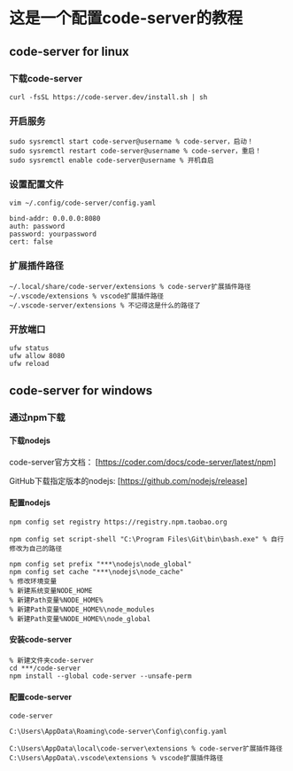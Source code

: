 # 这是一个配置code-server的教程

## code-server for linux

### 下载code-server

```通过终端下载
curl -fsSL https://code-server.dev/install.sh | sh
```

### 开启服务

```开启服务
sudo sysremctl start code-server@username % code-server，启动！
sudo sysremctl restart code-server@username % code-server，重启！
sudo sysremctl enable code-server@username % 开机自启
```

### 设置配置文件

```设置配置文件
vim ~/.config/code-server/config.yaml
```

```内容如下
bind-addr: 0.0.0.0:8080
auth: password
password: yourpassword
cert: false
```

### 扩展插件路径

```扩展插件路径
~/.local/share/code-server/extensions % code-server扩展插件路径
~/.vscode/extensions % vscode扩展插件路径
~/.vscode-server/extensions % 不记得这是什么的路径了
```

### 开放端口

```开放端口
ufw status
ufw allow 8080
ufw reload
```

## code-server for windows

### 通过npm下载

#### 下载nodejs

code-server官方文档： [https://coder.com/docs/code-server/latest/npm]

GitHub下载指定版本的nodejs: [https://github.com/nodejs/release]

#### 配置nodejs

```更换镜像源（可选）
npm config set registry https://registry.npm.taobao.org
```

```更换npm默认shell（windows默认shell无法执行.sh文件）
npm config set script-shell "C:\Program Files\Git\bin\bash.exe" % 自行修改为自己的路径
```

```修改npm安装路径
npm config set prefix "***\nodejs\node_global"
npm config set cache "***\nodejs\node_cache"
% 修改环境变量
% 新建系统变量NODE_HOME
% 新建Path变量%NODE_HOME%
% 新建Path变量%NODE_HOME%\node_modules
% 新建Path变量%NODE_HOME%\node_global
```

#### 安装code-server

```安装code-server
% 新建文件夹code-server
cd ***/code-server
npm install --global code-server --unsafe-perm
```

#### 配置code-server

```启动以初始化
code-server
```

```设置配置文件
C:\Users\AppData\Roaming\code-server\Config\config.yaml
```

```扩展插件路径
C:\Users\AppData\local\code-server\extensions % code-server扩展插件路径
C:\Users\AppData\.vscode\extensions % vscode扩展插件路径
```
